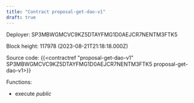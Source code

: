 ```yaml
---
title: "Contract proposal-get-dao-v1"
draft: true
---
```

Deployer: SP3MBWGMCVC9KZ5DTAYFMG1D0AEJCR7NENTM3FTK5


 



Block height: 117978 (2023-08-21T21:18:18.000Z)

Source code: {{<contractref "proposal-get-dao-v1" SP3MBWGMCVC9KZ5DTAYFMG1D0AEJCR7NENTM3FTK5 proposal-get-dao-v1>}}

Functions:

* execute _public_
